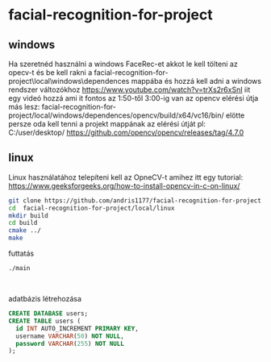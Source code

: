 # facial-recognition-for-project
## windows
Ha szeretnéd használni a windows FaceRec-et akkot le kell tölteni az opecv-t és be kell rakni a facial-recognition-for-project\local\windows\dependences mappába
és hozzá kell adni a windows rendszer változókhoz
https://www.youtube.com/watch?v=trXs2r6xSnI iit egy videó hozzá
ami it fontos az 1:50-től 3:00-ig van 
az opencv elérési útja más lesz: 
facial-recognition-for-project/local/windows/dependences/opencv/build/x64/vc16/bin/
elötte persze oda kell tenni a projekt mappának az elérési útját pl:
C:/user/desktop/
https://github.com/opencv/opencv/releases/tag/4.7.0

## linux
Linux használatához telepíteni kell az OpneCV-t amihez itt egy tutorial:
https://www.geeksforgeeks.org/how-to-install-opencv-in-c-on-linux/


``` bash
git clone https://github.com/andris1177/facial-recognition-for-project.git
cd  facial-recognition-for-project/local/linux
mkdir build
cd build
cmake ../
make
```

futtatás
``` bas
./main
```

<br>

adatbázis létrehozása
``` sql
CREATE DATABASE users;
CREATE TABLE users (
  id INT AUTO_INCREMENT PRIMARY KEY,
  username VARCHAR(50) NOT NULL,
  password VARCHAR(255) NOT NULL
);
```